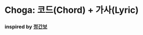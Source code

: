 # Choga: 코드(Chord) + 가사(Lyric)
### inspired by [정간보](http://ko.wikipedia.org/wiki/%EC%A0%95%EA%B0%84%EB%B3%B4)

